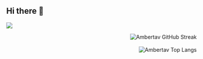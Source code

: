 ## Hi there 👋

<!--
**ambertav/ambertav** is a ✨ _special_ ✨ repository because its `README.md` (this file) appears on your GitHub profile.

Here are some ideas to get you started:

- 🔭 I’m currently working on ...
- 🌱 I’m currently learning ...
- 👯 I’m looking to collaborate on ...
- 🤔 I’m looking for help with ...
- 💬 Ask me about ...
- 📫 How to reach me: ...
- 😄 Pronouns: ...
- ⚡ Fun fact: ...
-->

<p align="left">
  <a href="https://skillicons.dev">
    <img src="https://skillicons.dev/icons?i=cpp,py,ts,js,postgres,mongodb,docker,aws&theme=dark" />
  </a>
</p>

<p align="right">
  <img src="https://github-readme-streak-stats-1-nine.vercel.app?user=ambertav&theme=shadow-red&" alt="Ambertav GitHub Streak" /><br />
  <br />
  <img src="https://github-readme-stats-ambertavs-projects.vercel.app/api/top-langs/?username=ambertav&hide=ejs,html,css,mako,procfile,scss,javascript,cmake,dockerfile&theme=shadow_red" alt="Ambertav Top Langs" />
</p>


